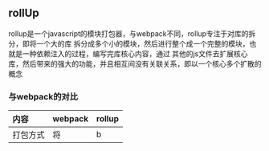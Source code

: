 ## rollUp

rollup是一个javascript的模块打包器，与webpack不同，rollup专注于对库的拆分，即将一个大的库
拆分成多个小的模块，然后进行整个成一个完整的模块，也就是一种依赖注入的过程，编写完库核心内容，通过
其他的js文件去扩展核心库，然后带来的强大的功能，并且相互间没有关联关系，即以一个核心多个扩散的概念

### 与webpack的对比

内容|webpack|rollup
:--|:--|:--
打包方式|将|b